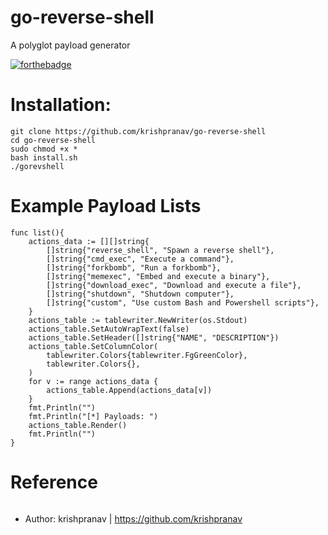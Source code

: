 # go-reverse-shell
A polyglot payload generator

[![forthebadge](https://forthebadge.com/images/badges/made-with-go.svg)](https://forthebadge.com)

# Installation:
```
git clone https://github.com/krishpranav/go-reverse-shell
cd go-reverse-shell
sudo chmod +x *
bash install.sh
./gorevshell
```

# Example Payload Lists
``` golang
func list(){
	actions_data := [][]string{
        []string{"reverse_shell", "Spawn a reverse shell"},
        []string{"cmd_exec", "Execute a command"},
		[]string{"forkbomb", "Run a forkbomb"},
		[]string{"memexec", "Embed and execute a binary"},
		[]string{"download_exec", "Download and execute a file"},
		[]string{"shutdown", "Shutdown computer"},
        []string{"custom", "Use custom Bash and Powershell scripts"},
    }
	actions_table := tablewriter.NewWriter(os.Stdout)
	actions_table.SetAutoWrapText(false)
	actions_table.SetHeader([]string{"NAME", "DESCRIPTION"})
    actions_table.SetColumnColor(
        tablewriter.Colors{tablewriter.FgGreenColor},
        tablewriter.Colors{}, 
    )
	for v := range actions_data {
		actions_table.Append(actions_data[v])
	}
	fmt.Println("")
	fmt.Println("[*] Payloads: ")
    actions_table.Render()
    fmt.Println("")
}
```

# Reference
<img src="">

- Author: krishpranav | https://github.com/krishpranav

